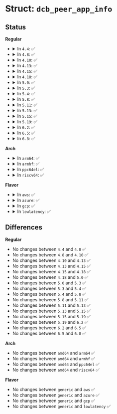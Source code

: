 # Struct: <code>dcb_peer_app_info</code>

## Status
<b>Regular</b>
<ul>
<li>
<details>
<summary>In <code>4.4</code>: ✅</summary>

```c
struct dcb_peer_app_info {
    __u8 willing;
    __u8 error;
};
```
</details>
</li>
<li>
<details>
<summary>In <code>4.8</code>: ✅</summary>

```c
struct dcb_peer_app_info {
    __u8 willing;
    __u8 error;
};
```
</details>
</li>
<li>
<details>
<summary>In <code>4.10</code>: ✅</summary>

```c
struct dcb_peer_app_info {
    __u8 willing;
    __u8 error;
};
```
</details>
</li>
<li>
<details>
<summary>In <code>4.13</code>: ✅</summary>

```c
struct dcb_peer_app_info {
    __u8 willing;
    __u8 error;
};
```
</details>
</li>
<li>
<details>
<summary>In <code>4.15</code>: ✅</summary>

```c
struct dcb_peer_app_info {
    __u8 willing;
    __u8 error;
};
```
</details>
</li>
<li>
<details>
<summary>In <code>4.18</code>: ✅</summary>

```c
struct dcb_peer_app_info {
    __u8 willing;
    __u8 error;
};
```
</details>
</li>
<li>
<details>
<summary>In <code>5.0</code>: ✅</summary>

```c
struct dcb_peer_app_info {
    __u8 willing;
    __u8 error;
};
```
</details>
</li>
<li>
<details>
<summary>In <code>5.3</code>: ✅</summary>

```c
struct dcb_peer_app_info {
    __u8 willing;
    __u8 error;
};
```
</details>
</li>
<li>
<details>
<summary>In <code>5.4</code>: ✅</summary>

```c
struct dcb_peer_app_info {
    __u8 willing;
    __u8 error;
};
```
</details>
</li>
<li>
<details>
<summary>In <code>5.8</code>: ✅</summary>

```c
struct dcb_peer_app_info {
    __u8 willing;
    __u8 error;
};
```
</details>
</li>
<li>
<details>
<summary>In <code>5.11</code>: ✅</summary>

```c
struct dcb_peer_app_info {
    __u8 willing;
    __u8 error;
};
```
</details>
</li>
<li>
<details>
<summary>In <code>5.13</code>: ✅</summary>

```c
struct dcb_peer_app_info {
    __u8 willing;
    __u8 error;
};
```
</details>
</li>
<li>
<details>
<summary>In <code>5.15</code>: ✅</summary>

```c
struct dcb_peer_app_info {
    __u8 willing;
    __u8 error;
};
```
</details>
</li>
<li>
<details>
<summary>In <code>5.19</code>: ✅</summary>

```c
struct dcb_peer_app_info {
    __u8 willing;
    __u8 error;
};
```
</details>
</li>
<li>
<details>
<summary>In <code>6.2</code>: ✅</summary>

```c
struct dcb_peer_app_info {
    __u8 willing;
    __u8 error;
};
```
</details>
</li>
<li>
<details>
<summary>In <code>6.5</code>: ✅</summary>

```c
struct dcb_peer_app_info {
    __u8 willing;
    __u8 error;
};
```
</details>
</li>
<li>
<details>
<summary>In <code>6.8</code>: ✅</summary>

```c
struct dcb_peer_app_info {
    __u8 willing;
    __u8 error;
};
```
</details>
</li>
</ul>
<b>Arch</b>
<ul>
<li>
<details>
<summary>In <code>arm64</code>: ✅</summary>

```c
struct dcb_peer_app_info {
    __u8 willing;
    __u8 error;
};
```
</details>
</li>
<li>
<details>
<summary>In <code>armhf</code>: ✅</summary>

```c
struct dcb_peer_app_info {
    __u8 willing;
    __u8 error;
};
```
</details>
</li>
<li>
<details>
<summary>In <code>ppc64el</code>: ✅</summary>

```c
struct dcb_peer_app_info {
    __u8 willing;
    __u8 error;
};
```
</details>
</li>
<li>
<details>
<summary>In <code>riscv64</code>: ✅</summary>

```c
struct dcb_peer_app_info {
    __u8 willing;
    __u8 error;
};
```
</details>
</li>
</ul>
<b>Flavor</b>
<ul>
<li>
<details>
<summary>In <code>aws</code>: ✅</summary>

```c
struct dcb_peer_app_info {
    __u8 willing;
    __u8 error;
};
```
</details>
</li>
<li>
<details>
<summary>In <code>azure</code>: ✅</summary>

```c
struct dcb_peer_app_info {
    __u8 willing;
    __u8 error;
};
```
</details>
</li>
<li>
<details>
<summary>In <code>gcp</code>: ✅</summary>

```c
struct dcb_peer_app_info {
    __u8 willing;
    __u8 error;
};
```
</details>
</li>
<li>
<details>
<summary>In <code>lowlatency</code>: ✅</summary>

```c
struct dcb_peer_app_info {
    __u8 willing;
    __u8 error;
};
```
</details>
</li>
</ul>

## Differences
<b>Regular</b>
<ul>
<li>
No changes between <code>4.4</code> and <code>4.8</code> ✅
</li>
<li>
No changes between <code>4.8</code> and <code>4.10</code> ✅
</li>
<li>
No changes between <code>4.10</code> and <code>4.13</code> ✅
</li>
<li>
No changes between <code>4.13</code> and <code>4.15</code> ✅
</li>
<li>
No changes between <code>4.15</code> and <code>4.18</code> ✅
</li>
<li>
No changes between <code>4.18</code> and <code>5.0</code> ✅
</li>
<li>
No changes between <code>5.0</code> and <code>5.3</code> ✅
</li>
<li>
No changes between <code>5.3</code> and <code>5.4</code> ✅
</li>
<li>
No changes between <code>5.4</code> and <code>5.8</code> ✅
</li>
<li>
No changes between <code>5.8</code> and <code>5.11</code> ✅
</li>
<li>
No changes between <code>5.11</code> and <code>5.13</code> ✅
</li>
<li>
No changes between <code>5.13</code> and <code>5.15</code> ✅
</li>
<li>
No changes between <code>5.15</code> and <code>5.19</code> ✅
</li>
<li>
No changes between <code>5.19</code> and <code>6.2</code> ✅
</li>
<li>
No changes between <code>6.2</code> and <code>6.5</code> ✅
</li>
<li>
No changes between <code>6.5</code> and <code>6.8</code> ✅
</li>
</ul>
<b>Arch</b>
<ul>
<li>
No changes between <code>amd64</code> and <code>arm64</code> ✅
</li>
<li>
No changes between <code>amd64</code> and <code>armhf</code> ✅
</li>
<li>
No changes between <code>amd64</code> and <code>ppc64el</code> ✅
</li>
<li>
No changes between <code>amd64</code> and <code>riscv64</code> ✅
</li>
</ul>
<b>Flavor</b>
<ul>
<li>
No changes between <code>generic</code> and <code>aws</code> ✅
</li>
<li>
No changes between <code>generic</code> and <code>azure</code> ✅
</li>
<li>
No changes between <code>generic</code> and <code>gcp</code> ✅
</li>
<li>
No changes between <code>generic</code> and <code>lowlatency</code> ✅
</li>
</ul>
